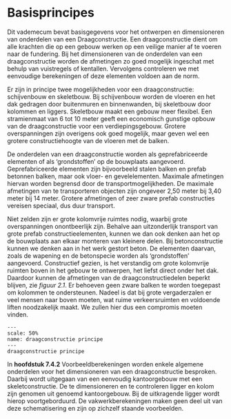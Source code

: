 # Basisprincipes

Dit vademecum bevat basisgegevens voor het ontwerpen en dimensioneren van onderdelen van een Draagconstructie. Een draagconstructie dient om alle krachten die op een gebouw werken op een veilige manier af te voeren naar de fundering. Bij het dimensioneren van de onderdelen van een draagconstructie worden de afmetingen zo goed mogelijk ingeschat met behulp van vuistregels of kentallen. Vervolgens controleren we met eenvoudige berekeningen of deze elementen voldoen aan de norm.

Er zijn in principe twee mogelijkheden voor een draagconstructie: schijvenbouw en skeletbouw. Bij schijvenbouw worden de vloeren en het dak gedragen door buitenmuren en binnenwanden, bij skeletbouw door kolommen en liggers. Skeletbouw maakt een gebouw meer flexibel. Een stramienmaat van 6 tot 10 meter geeft een economisch gunstige opbouw van de draagconstructie voor een verdiepingsgebouw. Grotere overspanningen zijn overigens ook goed mogelijk, maar geven wel een grotere constructiehoogte van de vloeren met de balken. 

De onderdelen van een draagconstructie worden als geprefabriceerde elementen of als ‘grondstoffen’ op de bouwplaats aangevoerd. Geprefabriceerde elementen zijn bijvoorbeeld stalen balken en prefab betonnen balken, maar ook vloer- en gevelelementen. Maximale afmetingen hiervan worden begrensd door de transportmogelijkheden. De maximale afmetingen van te transporteren objecten zijn ongeveer 2,50 meter bij 3,40 meter bij 14 meter. Grotere afmetingen of zeer zware prefab constructies vereisen speciaal, dus duur transport.

Niet zelden zijn er grote kolomvrije ruimtes nodig, waarbij grote overspanningen onontbeerlijk zijn. Behalve aan uitzonderlijk transport van grote prefab constructieelementen, kunnen we dan ook denken aan het op de bouwplaats aan elkaar monteren van kleinere delen. Bij betonconstructie kunnen we denken aan in het werk gestort beton. De elementen daarvan, zoals de wapening en de betonspecie worden als ‘grondstoffen’ aangevoerd. Constructief gezien, is het verstandig om grote kolomvrije ruimten boven in het gebouw te ontwerpen, het liefst direct onder het dak. Daardoor kunnen de afmetingen van de draagconstructiedelen beperkt blijven, zie *figuur 2.1*. Er behoeven geen zware balken te worden toegepast om kolommen te ondersteunen. Nadeel is dat bij grote vergaderzalen er veel mensen naar boven moeten, wat ruime verkeersruimten en voldoende liften noodzakelijk maakt. We zullen hier dus een compromis moeten vinden.

```{figure} Images/Figuur1draagconstructieprincipe.jpg
---
scale: 50%
name: draagconstructie principe
---
draagconstructie principe
```

In **hoofdstuk 7.4.2** Voorbeeldberekeningen worden enkele algemene onderdelen voor het dimensioneren van een draagconstructie besproken. Daarbij wordt uitgegaan van een eenvoudig kantoorgebouw met een skeletconstructie. De te dimensioneren en te controleren ligger en kolom zijn genomen uit genoemd kantoorgebouw. Bij de uitkragende ligger wordt hierop voortgeborduurd. De vakwerkberekeningen maken geen deel uit van deze schematisering en zijn op zichzelf staande voorbeelden.